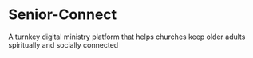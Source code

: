 # Senior-Connect
A turnkey digital ministry platform that helps churches keep older adults spiritually and socially connected
